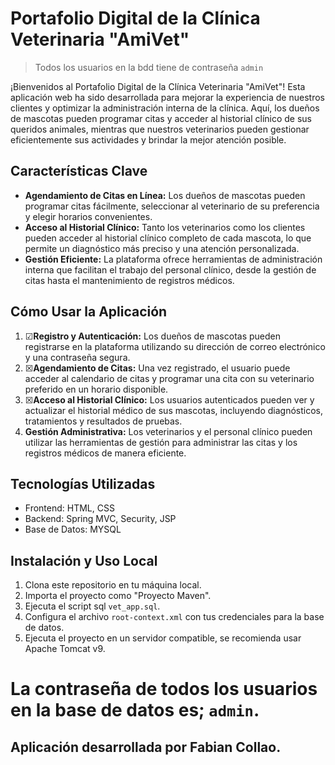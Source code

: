 # Portafolio Digital de la Clínica Veterinaria "AmiVet"

> Todos los usuarios en la bdd tiene de contraseña `admin`

¡Bienvenidos al Portafolio Digital de la Clínica Veterinaria "AmiVet"! Esta aplicación web ha sido desarrollada para mejorar la experiencia de nuestros clientes y optimizar la administración interna de la clínica. Aquí, los dueños de mascotas pueden programar citas y acceder al historial clínico de sus queridos animales, mientras que nuestros veterinarios pueden gestionar eficientemente sus actividades y brindar la mejor atención posible.

## Características Clave

- **Agendamiento de Citas en Línea:** Los dueños de mascotas pueden programar citas fácilmente, seleccionar al veterinario de su preferencia y elegir horarios convenientes.
- **Acceso al Historial Clínico:** Tanto los veterinarios como los clientes pueden acceder al historial clínico completo de cada mascota, lo que permite un diagnóstico más preciso y una atención personalizada.
- **Gestión Eficiente:** La plataforma ofrece herramientas de administración interna que facilitan el trabajo del personal clínico, desde la gestión de citas hasta el mantenimiento de registros médicos.

## Cómo Usar la Aplicación

1. ☑**Registro y Autenticación:** Los dueños de mascotas pueden registrarse en la plataforma utilizando su dirección de correo electrónico y una contraseña segura.
2. ☒**Agendamiento de Citas:** Una vez registrado, el usuario puede acceder al calendario de citas y programar una cita con su veterinario preferido en un horario disponible.
3. ☒**Acceso al Historial Clínico:** Los usuarios autenticados pueden ver y actualizar el historial médico de sus mascotas, incluyendo diagnósticos, tratamientos y resultados de pruebas.
4. **Gestión Administrativa:** Los veterinarios y el personal clínico pueden utilizar las herramientas de gestión para administrar las citas y los registros médicos de manera eficiente.

## Tecnologías Utilizadas

- Frontend: HTML, CSS
- Backend: Spring MVC, Security, JSP
- Base de Datos: MYSQL

## Instalación y Uso Local 

1. Clona este repositorio en tu máquina local.
2. Importa el proyecto como "Proyecto Maven".
3. Ejecuta el script sql `vet_app.sql`.
4. Configura el archivo `root-context.xml` con tus credenciales para la base de datos.
5. Ejecuta el proyecto en un servidor compatible, se recomienda usar Apache Tomcat v9.

# La contraseña de todos los usuarios en la base de datos es; `admin`.

## Aplicación desarrollada por Fabian Collao.



